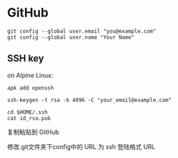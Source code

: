 # GitHub


```shell
git config --global user.email "you@example.com"
git config --global user.name "Your Name"
```


## SSH key

on Alpine Linux:

```shell
apk add openssh
```


```shell
ssh-keygen -t rsa -b 4096 -C "your_email@example.com"
```


```shell
cd $HOME/.ssh
cat id_rsa.pub
```

复制粘贴到 GitHub

修改.git文件夹下config中的 URL 为 ssh 登陆格式 URL